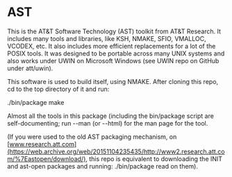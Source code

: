 AST
===

This is the AT&amp;T Software Technology (AST) toolkit from AT&amp;T Research.
It includes many tools and libraries, like KSH, NMAKE, SFIO, VMALLOC, VCODEX,
etc. It also includes more efficient replacements for a lot of the POSIX tools.
It was designed to be portable across many UNIX systems and also works
under UWIN on Microsoft Windows (see UWIN repo on GitHub under att/uwin).

This software is used to build itself, using NMAKE.
After cloning this repo, cd to the top directory of it and run:

./bin/package make

Almost all the tools in this package (including the bin/package script are
self-documenting; run <tool> --man (or --html) for the man page for the tool.

(If you were used to the old AST packaging mechanism, on [www.research.att.com](https://web.archive.org/web/20151104235435/http://www2.research.att.com/%7Eastopen/download/),
this repo is equivalent to downloading the INIT and ast-open packages and
running: ./bin/package read on them).
